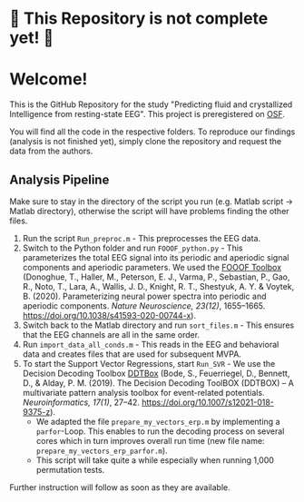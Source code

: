 # :construction: This Repository is not complete yet! :construction:

# Welcome!
This is the GitHub Repository for the study "Predicting fluid and crystallized Intelligence from resting-state EEG". This project is preregistered on [OSF](https://doi.org/10.17605/OSF.IO/JB64Z). 

You will find all the code in the respective folders. To reproduce our findings (analysis is not finished yet), simply clone the repository and request the data from the authors.

## Analysis Pipeline
Make sure to stay in the directory of the script you run (e.g. Matlab script $\rightarrow$ Matlab directory), otherwise the script will have problems finding the other files.
1. Run the script `Run_preproc.m` - This preprocesses the EEG data.
2. Switch to the Python folder and run `FOOOF_python.py` - This parameterizes the total EEG signal into its periodic and aperiodic signal components and aperiodic parameters. We used the [FOOOF Toolbox](https://fooof-tools.github.io/fooof/) (Donoghue, T., Haller, M., Peterson, E. J., Varma, P., Sebastian, P., Gao, R., Noto, T., Lara, A., Wallis, J. D., Knight, R. T., Shestyuk, A. Y. & Voytek, B. (2020). Parameterizing neural power spectra into periodic and aperiodic components. *Nature Neuroscience, 23(12)*, 1655–1665. https://doi.org/10.1038/s41593-020-00744-x).
3. Switch back to the Matlab directory and run `sort_files.m` - This ensures that the EEG channels are all in the same order.
4. Run `import_data_all_conds.m` - This reads in the EEG and behavioral data and creates files that are used for subsequent MVPA.
5. To start the Support Vector Regressions, start `Run_SVR` - We use the Decision Decoding Toolbox [DDTBox](https://github.com/DDTBOX/DDTBOX) (Bode, S., Feuerriegel, D., Bennett, D., & Alday, P. M. (2019). The Decision Decoding ToolBOX (DDTBOX) – A multivariate pattern analysis toolbox for event-related potentials. *Neuroinformatics, 17(1)*, 27–42. https://doi.org/10.1007/s12021-018-9375-z).
   - We adapted the file `prepare_my_vectors_erp.m` by implementing a `parfor`-Loop. This enables to run the decoding process on several cores which in turn improves overall run time (new file name: `prepare_my_vectors_erp_parfor.m`).
   - This script will take quite a while especially when running 1,000 permutation tests.

Further instruction will follow as soon as they are available.

